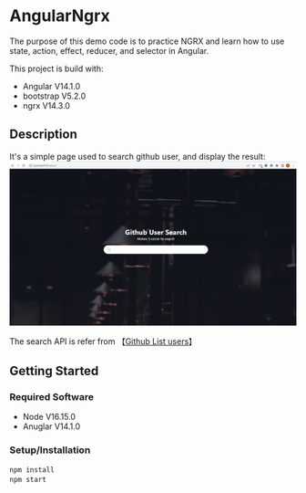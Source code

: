 # AngularNgrx

The purpose of this demo code is to practice NGRX and learn how to use state, action, effect, reducer, and selector in Angular.


This project is build with:
- Angular V14.1.0
- bootstrap V5.2.0
- ngrx V14.3.0


## Description
It's a simple page used to search github user, and display the result:
![demo info](./src/assets/imgs/demo.gif)



The search API is refer from 【[Github List users](https://docs.github.com/en/rest/users/users#list-users)】


## Getting Started

### Required Software

- Node V16.15.0
- Anuglar V14.1.0

### Setup/Installation

```js
npm install
npm start
```

